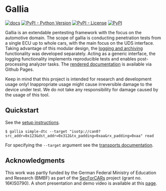 <!--
SPDX-FileCopyrightText: AISEC Pentesting Team

SPDX-License-Identifier: CC0-1.0
-->

# Gallia

[![docs](https://img.shields.io/badge/-docs-green)](https://fraunhofer-aisec.github.io/gallia)
[![PyPI - Python Version](https://img.shields.io/pypi/pyversions/gallia)](https://pypi.python.org/pypi/gallia/)
[![PyPI - License](https://img.shields.io/pypi/l/gallia)](https://www.apache.org/licenses/LICENSE-2.0.html)
[![PyPI](https://img.shields.io/pypi/v/gallia)](https://pypi.python.org/pypi/gallia/)

Gallia is an extendable pentesting framework with the focus on the automotive domain.
The scope of gallia is conducting penetration tests from a single ECU up to whole cars, with the main focus on the UDS interface.
Taking advantage of this modular design, the [logging and archiving](https://fraunhofer-aisec.github.io/gallia/penlog.7.html) functionality was developed separately.
Acting as a generic interface, the logging functionality implements reproducible tests and enables post-processing analyzer tasks.
The [rendered documentation](https://fraunhofer-aisec.github.io/gallia) is available via Github Pages.

Keep in mind that this project is intended for research and development usage only!
Inappropriate usage might cause irreversible damage to the device under test.
We do not take any responsibility for damage caused by the usage of this tool.

## Quickstart

See the [setup instructions](https://fraunhofer-aisec.github.io/gallia/setup.html).

```
$ gallia simple-dtc --target "isotp://can0?src_addr=0x123&dst_addr=0x312&tx_padding=0xaa&rx_padding=0xaa" read
```

For specifying the `--target` argument see the [transports documentation](https://fraunhofer-aisec.github.io/gallia/transports.html).

## Acknowledgments

This work was partly funded by the German Federal Ministry of Education and Research (BMBF) as part of the [SecForCARs](https://www.secforcars.de/) project (grant no. 16KIS0790).
A short presentation and demo video is available at this [page](https://www.secforcars.de/demos/10-automotive-scanning-framework.html).
